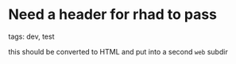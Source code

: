 # Need a header for rhad to pass

tags: dev, test

this should be converted to HTML and put into a second `web` subdir
